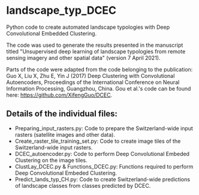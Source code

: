 # landscape_typ_DCEC
Python code to create automated landscape typologies with Deep Convolutional Embedded Clustering.

The code was used to generate the results presented in the manuscript titled "Unsupervised deep learning of landscape typologies from remote sensing imagery and other spatial data" (version 7 April 2021).

Parts of the code were adapted from the code belonging to the publication: Guo X, Liu X, Zhu E, Yin J (2017) Deep Clustering with Convolutional Autoencoders, Proceedings of the International Conference on Neural Information Processing, Guangzhou, China.
Gou et al.'s code can be found here: https://github.com/XifengGuo/DCEC.

## Details of the individual files:
- Preparing_input_rasters.py: Code to prepare the Switzerland-wide input rasters (satellite images and other data).
- Create_raster_tile_training_set.py: Code to create image tiles of the Switzerland-wide input rasters.
- DCEC_autoencoder.py: Code to perform Deep Convolutional Embeded Clustering on the image tiles.
- ClustLay_DCEC.py & Functions_DCEC.py: Functions required to perform Deep Convolutional Embeded Clustering.
- Predict_lands_typ_CH.py: Code to create Switzerland-wide predictions of landscape classes from classes predicted by DCEC.

